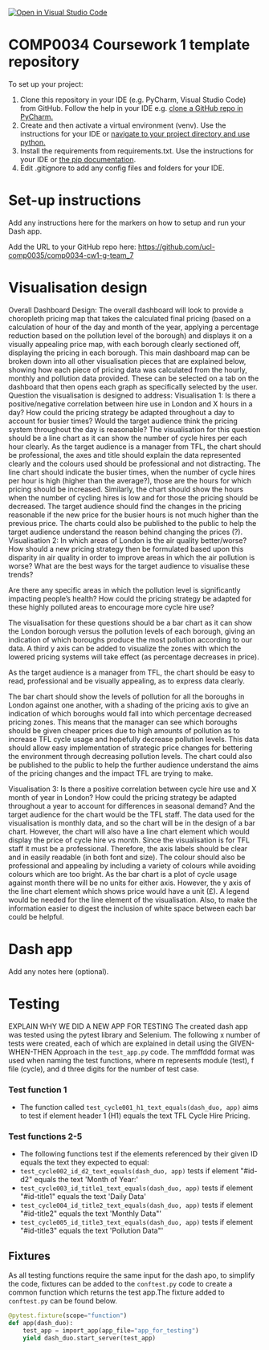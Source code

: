 [![Open in Visual Studio Code](https://classroom.github.com/assets/open-in-vscode-c66648af7eb3fe8bc4f294546bfd86ef473780cde1dea487d3c4ff354943c9ae.svg)](https://classroom.github.com/online_ide?assignment_repo_id=9809938&assignment_repo_type=AssignmentRepo)
# COMP0034 Coursework 1 template repository

To set up your project:

1. Clone this repository in your IDE (e.g. PyCharm, Visual Studio Code) from GitHub. Follow the help in your IDE
   e.g. [clone a GitHub repo in PyCharm.](https://www.jetbrains.com/help/pycharm/manage-projects-hosted-on-github.html#clone-from-GitHub)
2. Create and then activate a virtual environment (venv). Use the instructions for your IDE
   or [navigate to your project directory and use python.](https://packaging.python.org/guides/installing-using-pip-and-virtual-environments/)
3. Install the requirements from requirements.txt. Use the instructions for your IDE
   or [the pip documentation](https://pip.pypa.io/en/latest/user_guide/#requirements-files).
4. Edit .gitignore to add any config files and folders for your IDE. 


# Set-up instructions

Add any instructions here for the markers on how to setup and run your Dash app.

Add the URL to your GitHub repo here: https://github.com/ucl-comp0035/comp0034-cw1-g-team_7


# Visualisation design

Overall Dashboard Design:
The overall dashboard will look to provide a choropleth pricing map that takes the calculated final pricing (based on a calculation of hour of the day and month of the year, applying a percentage reduction based on the pollution level of the borough) and displays it on a visually appealing price map, with each borough clearly sectioned off, displaying the pricing in each borough. 
This main dashboard map can be broken down into all other visualisation pieces that are explained below, showing how each piece of pricing data was calculated from the hourly, monthly and pollution data provided. These can be selected on a tab on the dashboard that then opens each graph as specifically selected by the user.
Question the visualisation is designed to address:
Visualisation 1:
Is there a positive/negative correlation between hire use in London and X hours in a day? How could the pricing strategy be adapted throughout a day to account for busier times? Would the target audience think the pricing system throughout the day is reasonable? 
The visualisation for this question should be a line chart as it can show the number of cycle hires per each hour clearly. 
As the target audience is a manager from TFL, the chart should be professional, the axes and title should explain the data represented clearly and the colours used should be professional and not distracting.
The line chart should indicate the busier times, when the number of cycle hires per hour is high (higher than the average?), those are the hours for which pricing should be increased. Similarly, the chart should show the hours when the number of cycling hires is low and for those the pricing should be decreased. The target audience should find the changes in the pricing reasonable if the new price for the busier hours is not much higher than the previous price. The charts could also be published to the public to help the target audience understand the reason behind changing the prices (?).
Visualisation 2:
In which areas of London is the air quality better/worse? How should a new pricing strategy then be formulated based upon this disparity in air quality in order to improve areas in which the air pollution is worse? What are the best ways for the target audience to visualise these trends?

Are there any specific areas in which the pollution level is significantly impacting people’s health? How could the pricing strategy be adapted for these highly polluted areas to encourage more cycle hire use?  

The visualisation for these questions should be a bar chart as it can show the London borough versus the pollution levels of each borough, giving an indication of which boroughs produce the most pollution according to our data. A third y axis can be added to visualize the zones with which the lowered pricing systems will take effect (as percentage decreases in price).

As the target audience is a manager from TFL, the chart should be easy to read, professional and be visually appealing, as to express data clearly.

The bar chart should show the levels of pollution for all the boroughs in London against one another, with a shading of the pricing axis to give an indication of which boroughs would fall into which percentage decreased pricing zones. This means that the manager can see which boroughs should be given cheaper prices due to high amounts of pollution as to increase TFL cycle usage and hopefully decrease pollution levels. This data should allow easy implementation of strategic price changes for bettering the environment through decreasing pollution levels. The chart could also be published to the public to help the further audience understand the aims of the pricing changes and the impact TFL are trying to make.

Visualisation 3:
Is there a positive correlation between cycle hire use and X month of year in London? How could the pricing strategy be adapted throughout a year to account for differences in seasonal demand? 
And the target audience for the chart would be the TFL staff. 
The data used for the visualisation is monthly data, and so the chart will be in the design of a bar chart. However, the chart will also have a line chart element which would display the price of cycle hire vs month. 
Since the visualisation is for TFL staff it must be a professional. Therefore, the axis labels should be clear and in easily readable (in both font and size). The colour should also be professional and appealing by including a variety of colours while avoiding colours which are too bright. As the bar chart is a plot of cycle usage against month there will be no units for either axis. However, the y axis of the line chart element which shows price would have a unit (£). A legend would be needed for the line element of the visualisation. Also, to make the information easier to digest the inclusion of white space between each bar could be helpful.

# Dash app

Add any notes here (optional).

# Testing

EXPLAIN WHY WE DID A NEW APP FOR TESTING
The created dash app was tested using the pytest library and Selenium. The following x number of tests were created, each of which are explained in detail using the GIVEN-WHEN-THEN Approach in the `test_app.py` code. The mmffddd format was used when naming the test functions, where m represents module (test), f file (cycle), and d three digits for the number of test case.

 ### Test function 1 
 - The function called `test_cycle001_h1_text_equals(dash_duo, app)` aims to test if element header 1 (H1) equals the text TFL Cycle Hire Pricing.

 ### Test functions 2-5
- The following functions test if the elements referenced by their given ID equals the text they expected to equal:
 - `test_cycle002_id_d2_text_equals(dash_duo, app)` tests if element "#id-d2" equals the text 'Month of Year:'
 - `test_cycle003_id_title1_text_equals(dash_duo, app)` tests if element "#id-title1" equals the text 'Daily Data'
 - `test_cycle004_id_title2_text_equals(dash_duo, app)` tests if element "#id-title2" equals the text 'Monthly Data"'
 - `test_cycle005_id_title3_text_equals(dash_duo, app)` tests if element "#id-title3" equals the text 'Pollution Data"'



## Fixtures
As all testing functions require the same input for the dash apo, to simplify the code, fixtures can be added to the `conftest.py` code to create a common function which returns the test app.The fixture added to `conftest.py` can be found below.

```py
@pytest.fixture(scope="function")
def app(dash_duo):
    test_app = import_app(app_file="app_for_testing")
    yield dash_duo.start_server(test_app)
```

